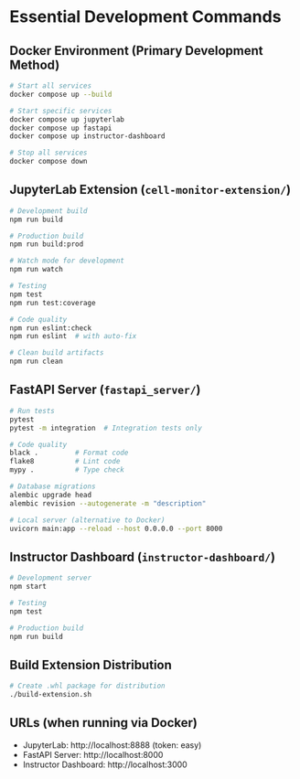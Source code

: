 # Essential Development Commands

## Docker Environment (Primary Development Method)
```bash
# Start all services
docker compose up --build

# Start specific services
docker compose up jupyterlab
docker compose up fastapi
docker compose up instructor-dashboard

# Stop all services
docker compose down
```

## JupyterLab Extension (`cell-monitor-extension/`)
```bash
# Development build
npm run build

# Production build
npm run build:prod

# Watch mode for development
npm run watch

# Testing
npm test
npm run test:coverage

# Code quality
npm run eslint:check
npm run eslint  # with auto-fix

# Clean build artifacts
npm run clean
```

## FastAPI Server (`fastapi_server/`)
```bash
# Run tests
pytest
pytest -m integration  # Integration tests only

# Code quality
black .         # Format code
flake8          # Lint code
mypy .          # Type check

# Database migrations
alembic upgrade head
alembic revision --autogenerate -m "description"

# Local server (alternative to Docker)
uvicorn main:app --reload --host 0.0.0.0 --port 8000
```

## Instructor Dashboard (`instructor-dashboard/`)
```bash
# Development server
npm start

# Testing
npm test

# Production build
npm run build
```

## Build Extension Distribution
```bash
# Create .whl package for distribution
./build-extension.sh
```

## URLs (when running via Docker)
- JupyterLab: http://localhost:8888 (token: easy)
- FastAPI Server: http://localhost:8000
- Instructor Dashboard: http://localhost:3000
